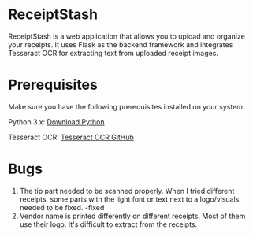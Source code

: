 # ReceiptStash
ReceiptStash is a web application that allows you to upload and organize your receipts. It uses Flask as the backend framework and integrates Tesseract OCR for extracting text from uploaded receipt images.

# Prerequisites
Make sure you have the following prerequisites installed on your system:

Python 3.x: [Download Python](https://www.python.org/downloads/)

Tesseract OCR: [Tesseract OCR GitHub](https://github.com/tesseract-ocr/tesseract)

# Bugs
1. The tip part needed to be scanned properly. When I tried different receipts, some parts with the light font or text next to a logo/visuals needed to be fixed. -fixed
2. Vendor name is printed differently on different receipts. Most of them use their logo. It's difficult to extract from the receipts.


